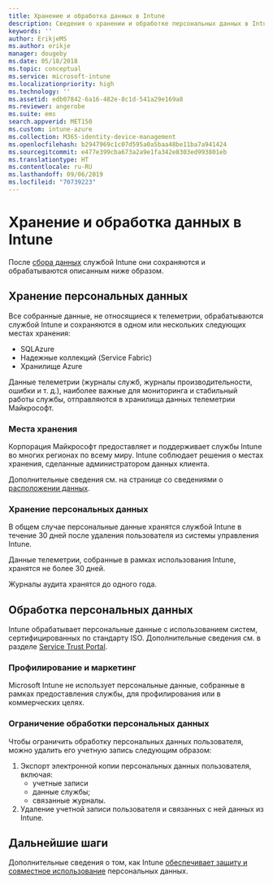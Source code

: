 ```yaml
---
title: Хранение и обработка данных в Intune
description: Сведения о хранении и обработке персональных данных в Intune.
keywords: ''
author: ErikjeMS
ms.author: erikje
manager: dougeby
ms.date: 05/18/2018
ms.topic: conceptual
ms.service: microsoft-intune
ms.localizationpriority: high
ms.technology: ''
ms.assetid: edb07842-6a16-482e-8c1d-541a29e169a8
ms.reviewer: angerobe
ms.suite: ems
search.appverid: MET150
ms.custom: intune-azure
ms.collection: M365-identity-device-management
ms.openlocfilehash: b2947969c1c07d595a0a5baa48be11ba7a941424
ms.sourcegitcommit: e477e399cba673a2a9e1fa342e8303ed993801eb
ms.translationtype: HT
ms.contentlocale: ru-RU
ms.lasthandoff: 09/06/2019
ms.locfileid: "70739223"
---
```

# <a name="data-storage-and-processing-in-intune"></a>Хранение и обработка данных в Intune

После [сбора данных](privacy-data-collect.md) службой Intune они сохраняются и обрабатываются описанным ниже образом.

## <a name="storing-personal-data"></a>Хранение персональных данных

Все собранные данные, не относящиеся к телеметрии, обрабатываются службой Intune и сохраняются в одном или нескольких следующих местах хранения: 

- SQLAzure 
- Надежные коллекций (Service Fabric)  
- Хранилище Azure 

Данные телеметрии (журналы служб, журналы производительности, ошибки и т. д.), наиболее важные для мониторинга и стабильный работы службы, отправляются в хранилища данных телеметрии Майкрософт.

### <a name="storage-locations"></a>Места хранения

Корпорация Майкрософт предоставляет и поддерживает службы Intune во многих регионах по всему миру. Intune соблюдает решения о местах хранения, сделанные администратором данных клиента.

Дополнительные сведения см. на странице со сведениями о [расположении данных](https://www.microsoft.com/trust-center/privacy/data-location).

### <a name="personal-data-retention"></a>Хранение персональных данных

В общем случае персональные данные хранятся службой Intune в течение 30 дней после удаления пользователя из системы управления Intune.

Данные телеметрии, собранные в рамках использования Intune, хранятся не более 30 дней.

Журналы аудита хранятся до одного года.

## <a name="processing-personal-data"></a>Обработка персональных данных

Intune обрабатывает персональные данные с использованием систем, сертифицированных по стандарту ISO. Дополнительные сведения см. в разделе [Service Trust Portal](https://www.microsoft.com/en-us/TrustCenter/stp).

### <a name="profiling-and-marketing"></a>Профилирование и маркетинг

Microsoft Intune не использует персональные данные, собранные в рамках предоставления службы, для профилирования или в коммерческих целях. 

### <a name="restrict-processing-of-personal-data"></a>Ограничение обработки персональных данных

Чтобы ограничить обработку персональных данных пользователя, можно удалить его учетную запись следующим образом:
1. Экспорт электронной копии персональных данных пользователя, включая:
    - учетные записи
    - данные службы;
    - связанные журналы.
2. Удаление учетной записи пользователя и связанных с ней данных из Intune.

## <a name="next-steps"></a>Дальнейшие шаги

Дополнительные сведения о том, как Intune [обеспечивает защиту и совместное использование](privacy-data-secure-share.md) персональных данных. 
